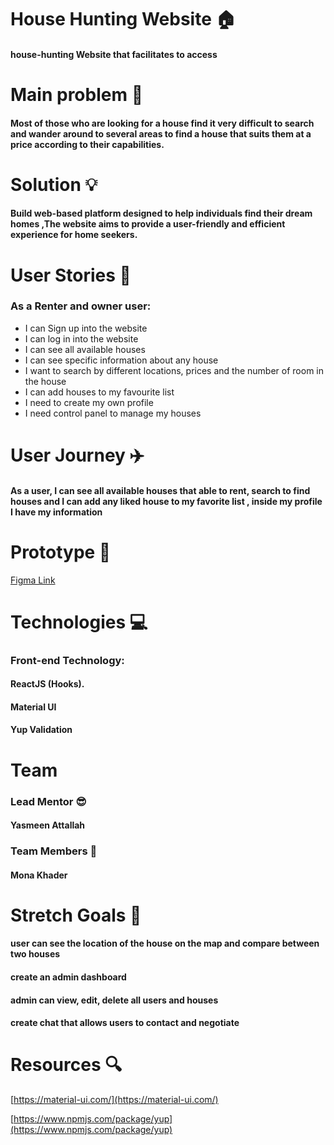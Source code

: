 # House Hunting Website 🏠
#### house-hunting Website that facilitates to access
# Main problem 🌚
####  Most of those who are looking for a house find it very difficult to search and wander around to several areas to find a house that suits them at a price according to their capabilities.
# Solution 💡
#### Build web-based platform designed to help individuals find their dream homes ,The website aims to provide a user-friendly and efficient experience for home seekers.
# User Stories 📖
### As a Renter and owner user:
  - I can Sign up into the website
  - I can log in into the website
  - I can see all available houses
 -  I can see specific information about any house
 -  I want to search by different locations, prices and the number of room in the house
 -  I can add houses to my favourite list
 -  I need to create my own profile
 -  I need control panel to manage my houses

# User Journey ✈️
#### As a user, I can see all available houses that able to rent, search to find houses and I can add any liked house to my favorite list , inside my profile I have my information

# Prototype 🎨
[Figma Link](https://www.figma.com/file/8VtKYY5VwcbLpwGJThc61h/House-Hunting?type=design&node-id=0-1&mode)

# Technologies 💻
### Front-end Technology:
#### ReactJS (Hooks).
#### Material UI
#### Yup Validation
# Team
### Lead Mentor 😎
#### Yasmeen Attallah
### Team Members 👥
#### Mona Khader
# Stretch Goals 🥅
#### user can see the location of the house on the map and compare between two houses
#### create an admin dashboard
#### admin can view, edit, delete all users and houses
#### create chat that allows users to contact and negotiate
# Resources 🔍
 [https://material-ui.com/](https://material-ui.com/)
 
[https://www.npmjs.com/package/yup](https://www.npmjs.com/package/yup)





